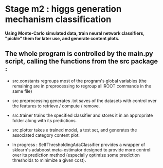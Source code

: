 # Stage m2 : higgs generation mechanism classification


#### Using Monte-Carlo simulated data, train neural network classifiers, "pickle" them for later use, and generate content plots.  
## The whole program is controlled by the main.py script, calling the functions from the src package :
- src.constants regroups most of the program's global variables (the remaining are in preprocessing to regroup all ROOT commands in the same file)
- src.preprocessing generates .txt saves of the datasets with control over the features to retrieve / compute / remove.
- src.trainer trains the specified classifier and stores it in an appropriate folder along with its predictions.
- src.plotter takes a trained model, a test set, and generates the associated category content plot.

- In progress : SelfThresholdingAdaClassifier provides a wrapper of sklearn's adaboost meta-estimator designed to provide more control over its prediction method (especially optimize some prediction thresholds to minimize a given cost).

